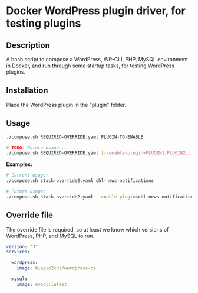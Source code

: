 # Docker WordPress plugin driver, for testing plugins

Description
---
A bash script to compose a WordPress, WP-CLI, PHP, MySQL environment in Docker, and run through some startup tasks, for testing WordPress plugins.

Installation
---
Place the WordPress plugin in the "plugin" folder.


Usage
---

```bash
./compose.sh REQUIRED-OVERRIDE.yaml PLUGIN-TO-ENABLE

# TODO: Future usage...
./compose.sh REQUIRED-OVERRIDE.yaml [--enable-plugin=PLUGIN1,PLUGIN2,...]
```

**Examples:**  

```bash
# Current usage:
./compose.sh stack-override2.yaml chl-news-notifications

# Future usage:
./compose.sh stack-override2.yaml --enable-plugin=chl-news-notifications
```

## Override file
The override file is required, so at least we know which versions of WordPress, PHP, and MySQL to run.

```yaml
version: "3"
services:

  wordpress: 
    image: biagio2chl/wordpress-ci

  mysql: 
    image: mysql:latest

```
